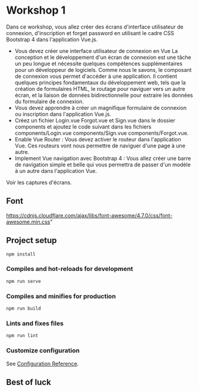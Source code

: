 # Workshop 1

Dans ce workshop, vous allez créer des écrans d'interface utilisateur de connexion, d'inscription et forget password en utilisant le cadre CSS Bootstrap 4 dans l'application Vue.js.
- Vous devez créer une interface utilisateur de connexion en Vue
La conception et le développement d'un écran de connexion est une tâche un peu longue et nécessite quelques compétences supplémentaires pour un développeur de logiciels. Comme nous le savons, le composant de connexion vous permet d'accéder à une application. Il contient quelques principes fondamentaux du développement web, tels que la création de formulaires HTML, le routage pour naviguer vers un autre écran, et la liaison de données bidirectionnelle pour extraire les données du formulaire de connexion.
- Vous devez apprendre à créer un magnifique formulaire de connexion ou inscription dans l'application Vue.js.
- Créez un fichier Login.vue Forgot.vue et Sign.vue dans le dossier components et ajoutez le code suivant dans les fichiers components/Login.vue components/Sign.vue components/Forgot.vue.
- Enable Vue Router : 
Vous devez activer le routeur dans l'application Vue. Ces routeurs vont nous permettre de naviguer d'une page à une autre.
- Implement Vue navigation avec Bootstrap 4 : 
Vous allez créer une barre de navigation simple et belle qui vous permettra de passer d'un modèle à un autre dans l'application Vue.

Voir les captures d'écrans.

## Font
https://cdnjs.cloudflare.com/ajax/libs/font-awesome/4.7.0/css/font-awesome.min.css"

## Project setup
```
npm install
```

### Compiles and hot-reloads for development
```
npm run serve
```

### Compiles and minifies for production
```
npm run build
```

### Lints and fixes files
```
npm run lint
```

### Customize configuration
See [Configuration Reference](https://cli.vuejs.org/config/).


## Best of luck
